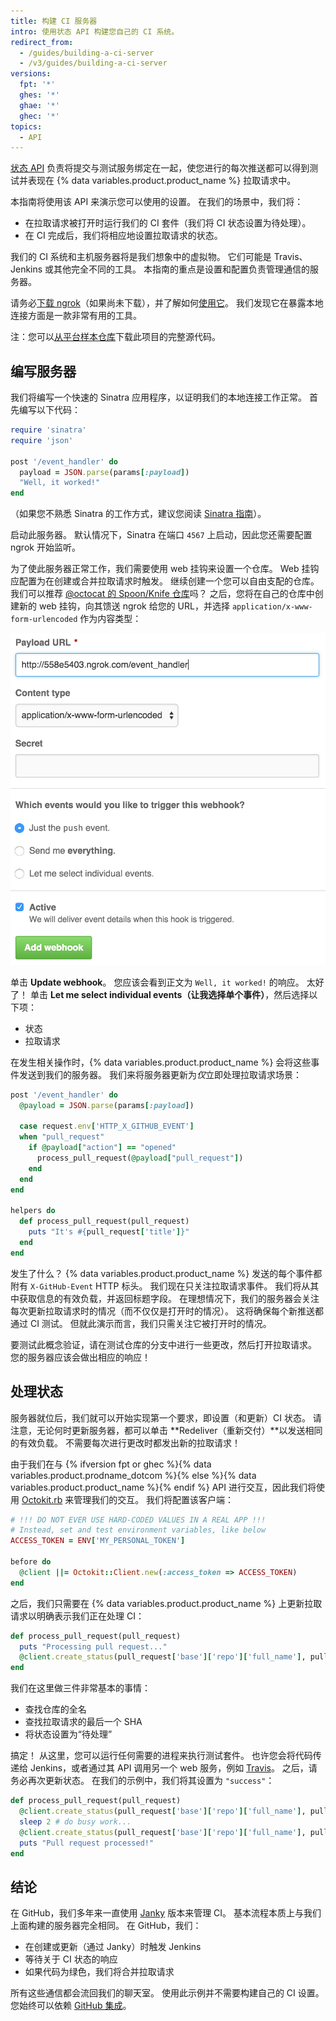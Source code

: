 ```yaml
---
title: 构建 CI 服务器
intro: 使用状态 API 构建您自己的 CI 系统。
redirect_from:
  - /guides/building-a-ci-server
  - /v3/guides/building-a-ci-server
versions:
  fpt: '*'
  ghes: '*'
  ghae: '*'
  ghec: '*'
topics:
  - API
---
```




[状态 API][status API] 负责将提交与测试服务绑定在一起，使您进行的每次推送都可以得到测试并表现在 {% data variables.product.product_name %} 拉取请求中。

本指南将使用该 API 来演示您可以使用的设置。 在我们的场景中，我们将：

* 在拉取请求被打开时运行我们的 CI 套件（我们将 CI 状态设置为待处理）。
* 在 CI 完成后，我们将相应地设置拉取请求的状态。

我们的 CI 系统和主机服务器将是我们想象中的虚拟物。 它们可能是 Travis、Jenkins 或其他完全不同的工具。 本指南的重点是设置和配置负责管理通信的服务器。

请务必[下载 ngrok][ngrok]（如果尚未下载），并了解如何[使用它][using ngrok]。 我们发现它在暴露本地连接方面是一款非常有用的工具。

注：您可以[从平台样本仓库][platform samples]下载此项目的完整源代码。

## 编写服务器

我们将编写一个快速的 Sinatra 应用程序，以证明我们的本地连接工作正常。 首先编写以下代码：

``` ruby
require 'sinatra'
require 'json'

post '/event_handler' do
  payload = JSON.parse(params[:payload])
  "Well, it worked!"
end
```

（如果您不熟悉 Sinatra 的工作方式，建议您阅读 [ Sinatra 指南][Sinatra]）。

启动此服务器。 默认情况下，Sinatra 在端口 `4567` 上启动，因此您还需要配置 ngrok 开始监听。

为了使此服务器正常工作，我们需要使用 web 挂钩来设置一个仓库。 Web 挂钩应配置为在创建或合并拉取请求时触发。 继续创建一个您可以自由支配的仓库。 我们可以推荐 [@octocat 的 Spoon/Knife 仓库](https://github.com/octocat/Spoon-Knife)吗？ 之后，您将在自己的仓库中创建新的 web 挂钩，向其馈送 ngrok 给您的 URL，并选择 `application/x-www-form-urlencoded` 作为内容类型：

![新的 ngrok URL](/assets/images/webhook_sample_url.png)

单击 **Update webhook**。 您应该会看到正文为 `Well, it worked!` 的响应。 太好了！ 单击 **Let me select individual events（让我选择单个事件）**，然后选择以下项：

* 状态
* 拉取请求

在发生相关操作时，{% data variables.product.product_name %} 会将这些事件发送到我们的服务器。 我们来将服务器更新为*仅*立即处理拉取请求场景：

``` ruby
post '/event_handler' do
  @payload = JSON.parse(params[:payload])

  case request.env['HTTP_X_GITHUB_EVENT']
  when "pull_request"
    if @payload["action"] == "opened"
      process_pull_request(@payload["pull_request"])
    end
  end
end

helpers do
  def process_pull_request(pull_request)
    puts "It's #{pull_request['title']}"
  end
end
```

发生了什么？ {% data variables.product.product_name %} 发送的每个事件都附有 `X-GitHub-Event` HTTP 标头。 我们现在只关注拉取请求事件。 我们将从其中获取信息的有效负载，并返回标题字段。 在理想情况下，我们的服务器会关注每次更新拉取请求时的情况（而不仅仅是打开时的情况）。 这将确保每个新推送都通过 CI 测试。 但就此演示而言，我们只需关注它被打开时的情况。

要测试此概念验证，请在测试仓库的分支中进行一些更改，然后打开拉取请求。 您的服务器应该会做出相应的响应！

## 处理状态

服务器就位后，我们就可以开始实现第一个要求，即设置（和更新）CI 状态。 请注意，无论何时更新服务器，都可以单击 **Redeliver（重新交付）**以发送相同的有效负载。 不需要每次进行更改时都发出新的拉取请求！

由于我们在与 {% ifversion fpt or ghec %}{% data variables.product.prodname_dotcom %}{% else %}{% data variables.product.product_name %}{% endif %} API 进行交互，因此我们将使用 [Octokit.rb][octokit.rb] 来管理我们的交互。 我们将配置该客户端：

``` ruby
# !!! DO NOT EVER USE HARD-CODED VALUES IN A REAL APP !!!
# Instead, set and test environment variables, like below
ACCESS_TOKEN = ENV['MY_PERSONAL_TOKEN']

before do
  @client ||= Octokit::Client.new(:access_token => ACCESS_TOKEN)
end
```

之后，我们只需要在 {% data variables.product.product_name %} 上更新拉取请求以明确表示我们正在处理 CI：

``` ruby
def process_pull_request(pull_request)
  puts "Processing pull request..."
  @client.create_status(pull_request['base']['repo']['full_name'], pull_request['head']['sha'], 'pending')
end
```

我们在这里做三件非常基本的事情：

* 查找仓库的全名
* 查找拉取请求的最后一个 SHA
* 将状态设置为“待处理”

搞定！ 从这里，您可以运行任何需要的进程来执行测试套件。 也许您会将代码传递给 Jenkins，或者通过其 API 调用另一个 web 服务，例如 [Travis][travis api]。 之后，请务必再次更新状态。 在我们的示例中，我们将其设置为 `"success"`：

``` ruby
def process_pull_request(pull_request)
  @client.create_status(pull_request['base']['repo']['full_name'], pull_request['head']['sha'], 'pending')
  sleep 2 # do busy work...
  @client.create_status(pull_request['base']['repo']['full_name'], pull_request['head']['sha'], 'success')
  puts "Pull request processed!"
end
```

## 结论

在 GitHub，我们多年来一直使用 [Janky][janky] 版本来管理 CI。 基本流程本质上与我们上面构建的服务器完全相同。 在 GitHub，我们：

* 在创建或更新（通过 Janky）时触发 Jenkins
* 等待关于 CI 状态的响应
* 如果代码为绿色，我们将合并拉取请求

所有这些通信都会流回我们的聊天室。 使用此示例并不需要构建自己的 CI 设置。 您始终可以依赖 [GitHub 集成][integrations]。

[status API]: /rest/reference/commits#commit-statuses
[ngrok]: https://ngrok.com/
[using ngrok]: /webhooks/configuring/#using-ngrok
[platform samples]: https://github.com/github/platform-samples/tree/master/api/ruby/building-a-ci-server
[Sinatra]: http://www.sinatrarb.com/
[octokit.rb]: https://github.com/octokit/octokit.rb
[travis api]: https://api.travis-ci.org/docs/
[janky]: https://github.com/github/janky
[integrations]: https://github.com/integrations
